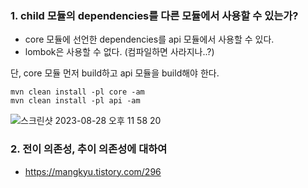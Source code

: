 
### 1. child 모듈의 dependencies를 다른 모듈에서 사용할 수 있는가?

+ core 모듈에 선언한 dependencies를 api 모듈에서 사용할 수 있다.
+ lombok은 사용할 수 없다. (컴파일하면 사라지나..?)

단, core 모듈 먼저 build하고 api 모듈을 build해야 한다.

```shell
mvn clean install -pl core -am   
mvn clean install -pl api -am   

```
![스크린샷 2023-08-28 오후 11 58 20](https://github.com/sendkite/maven-multi-module/assets/90877864/03574c21-c697-459a-a932-f34b8b6f0a39)


### 2. 전이 의존성, 추이 의존성에 대하여
- https://mangkyu.tistory.com/296
